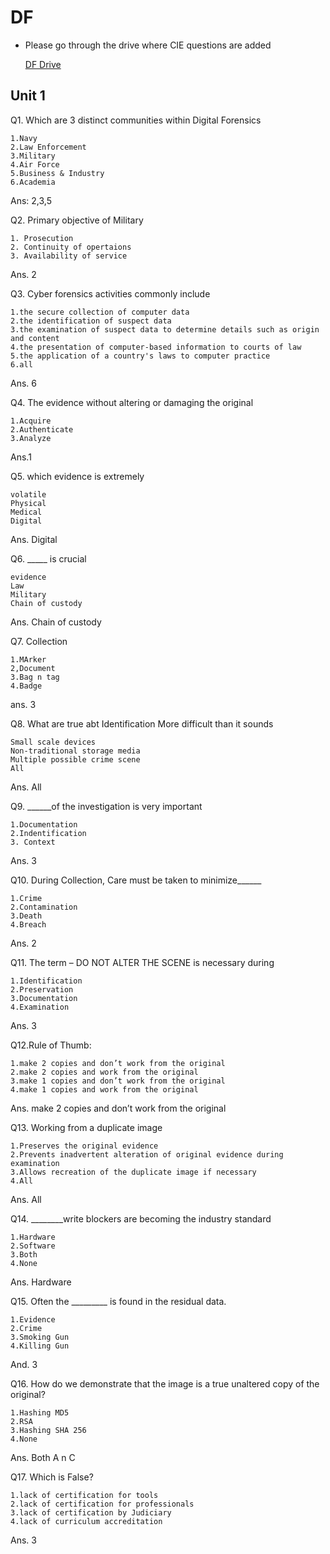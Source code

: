 # DF

* Please go through the drive where CIE questions are added

    [DF Drive](https://drive.google.com/drive/folders/1f8yJxOgtWXAsKa6N8FMwMHgFj7A0mb4f?usp=sharing)

## Unit 1

Q1. Which are 3 distinct communities within Digital Forensics

    1.Navy
    2.Law Enforcement
    3.Military
    4.Air Force
    5.Business & Industry
    6.Academia

Ans: 2,3,5

Q2. Primary objective of Military

    1. Prosecution
    2. Continuity of opertaions
    3. Availability of service

Ans. 2

Q3. Cyber forensics activities commonly include

    1.the secure collection of computer data 
    2.the identification of suspect data
    3.the examination of suspect data to determine details such as origin and content 
    4.the presentation of computer-based information to courts of law 
    5.the application of a country's laws to computer practice
    6.all

Ans. 6

Q4. The evidence without altering or damaging the original

    1.Acquire
    2.Authenticate 
    3.Analyze

Ans.1

Q5. which evidence is extremely

    volatile
    Physical
    Medical 
    Digital

Ans. Digital

Q6. _____ is crucial

    evidence
    Law
    Military
    Chain of custody

Ans. Chain of custody

Q7. Collection

    1.MArker
    2,Document
    3.Bag n tag
    4.Badge

ans. 3

Q8. What are true abt Identification
More difficult than it sounds

    Small scale devices
    Non-traditional storage media
    Multiple possible crime scene
    All

Ans. All

Q9. ______of the investigation is very important

    1.Documentation
    2.Indentification
    3. Context

Ans. 3

Q10. During Collection, Care must be taken to minimize______

    1.Crime
    2.Contamination
    3.Death
    4.Breach

Ans. 2

Q11. The term – DO NOT ALTER THE SCENE is necessary during

    1.Identification
    2.Preservation
    3.Documentation
    4.Examination

Ans. 3

Q12.Rule of Thumb:

    1.make 2 copies and don’t work from the original
    2.make 2 copies and work from the original
    3.make 1 copies and don’t work from the original
    4.make 1 copies and work from the original

Ans. make 2 copies and don’t work from the original

Q13. Working from a duplicate image

    1.Preserves the original evidence
    2.Prevents inadvertent alteration of original evidence during examination
    3.Allows recreation of the duplicate image if necessary
    4.All

Ans. All

Q14. ________write blockers are becoming the industry standard

    1.Hardware 
    2.Software
    3.Both 
    4.None

Ans. Hardware

Q15. Often the _________ is found in the residual data.

    1.Evidence
    2.Crime
    3.Smoking Gun
    4.Killing Gun

And. 3

Q16. How do we demonstrate that the image is a true unaltered copy of the original?

    1.Hashing MD5 
    2.RSA
    3.Hashing SHA 256
    4.None

Ans. Both A n C

Q17. Which is False?

    1.lack of certification for tools
    2.lack of certification for professionals
    3.lack of certification by Judiciary
    4.lack of curriculum accreditation

Ans. 3
